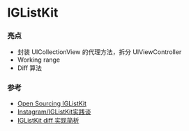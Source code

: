 # IGListKit


### 亮点
- 封装 UICollectionView 的代理方法，拆分 UIViewController 
- Working range
- Diff 算法


### 参考
- [Open Sourcing IGListKit](https://engineering.instagram.com/open-sourcing-iglistkit-3d66f1e4e9aa)
- [Instagram/IGListKit实践谈](http://www.jianshu.com/p/44bda1421757)
- [IGListKit diff 实现简析](http://xiangwangfeng.com/2017/03/16/IGListKit-diff-%E5%AE%9E%E7%8E%B0%E7%AE%80%E6%9E%90/)